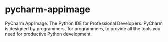 # pycharm-appimage
PyCharm AppImage. The Python IDE for Professional Developers. PyCharm is designed by programmers, for programmers, to provide all the tools you need for productive Python development.
